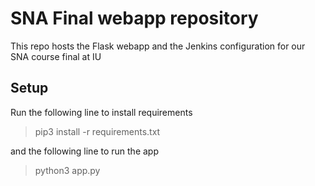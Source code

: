 # SNA Final webapp repository

This repo hosts the Flask webapp and the Jenkins configuration for our SNA course
final at IU

## Setup

Run the following line to install requirements

> pip3 install -r requirements.txt

and the following line to run the app

> python3 app.py

